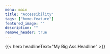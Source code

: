 ```yaml
---
menu: main
title: "Accessibility"
tags: ["home-feature"]
featured_image: ""
description: ""
remove_header: true
---
```


{{< hero headlineText="My Big Ass Headline" >}}